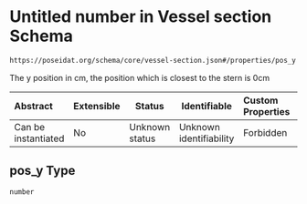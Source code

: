 # Untitled number in Vessel section Schema

```txt
https://poseidat.org/schema/core/vessel-section.json#/properties/pos_y
```

The y position in cm, the position which is closest to the stern is 0cm


| Abstract            | Extensible | Status         | Identifiable            | Custom Properties | Additional Properties | Access Restrictions | Defined In                                                                       |
| :------------------ | ---------- | -------------- | ----------------------- | :---------------- | --------------------- | ------------------- | -------------------------------------------------------------------------------- |
| Can be instantiated | No         | Unknown status | Unknown identifiability | Forbidden         | Allowed               | none                | [vessel-section.json\*](schemas/core/vessel-section.json "open original schema") |

## pos_y Type

`number`
